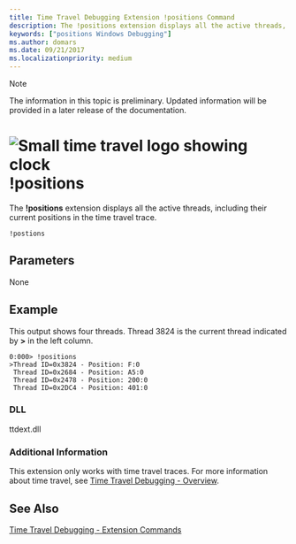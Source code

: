 ```yaml
---
title: Time Travel Debugging Extension !positions Command 
description: The !positions extension displays all the active threads, including their current positions.
keywords: ["positions Windows Debugging"]
ms.author: domars
ms.date: 09/21/2017
ms.localizationpriority: medium
---
```



> [!NOTE]
> The information in this topic is preliminary. Updated information will be provided in a later release of the documentation. 
>


# ![Small time travel logo showing clock](images/ttd-time-travel-debugging-logo.png) !positions


The **!positions** extension displays all the active threads, including their current positions in the time travel trace.


```
!postions 
```


## <span id="ddk__analyze_dbg"></span><span id="DDK__ANALYZE_DBG"></span>Parameters

None


## Example

This output shows four threads. Thread 3824 is the current thread indicated by **>** in the left column.

```
0:000> !positions
>Thread ID=0x3824 - Position: F:0
 Thread ID=0x2684 - Position: A5:0
 Thread ID=0x2478 - Position: 200:0
 Thread ID=0x2DC4 - Position: 401:0
```


### <span id="DLL"></span><span id="dll"></span>DLL

ttdext.dll

### <span id="Additional_Information"></span><span id="additional_information"></span><span id="ADDITIONAL_INFORMATION"></span>Additional Information

This extension only works with time travel traces. For more information about time travel, see [Time Travel Debugging - Overview](time-travel-debugging-overview.md).


## See Also

[Time Travel Debugging - Extension Commands](time-travel-debugging-extension-commands.md)


 

 





